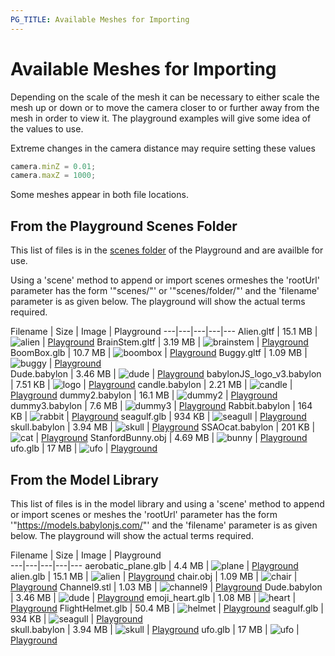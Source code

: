 ```yaml
---
PG_TITLE: Available Meshes for Importing
---
```


# Available Meshes for Importing

Depending on the scale of the mesh it can be necessary to either scale the mesh up or down or to move the camera closer to or further away from the mesh in order to view it. The playground examples will give some idea of the values to use.

Extreme changes in the camera distance may require setting these values

```javascript
camera.minZ = 0.01;
camera.maxZ = 1000;
```

Some meshes appear in both file locations.

## From the Playground Scenes Folder

This list of files is in the [scenes folder](https://github.com/BabylonJS/Babylon.js/tree/master/Playground/scenes) of the Playground and are availble for use. 

Using a 'scene' method to append or import scenes ormeshes the 'rootUrl' parameter has the form '"scenes/"' or '"scenes/folder/"' and the 'filename' parameter is as given below. The playground will show the actual terms required.


Filename | Size | Image | Playground 
---|---|---|---|---
Alien.gltf | 15.1 MB | ![alien](/img/resources/meshes/alien.png) | [Playground](https://www.babylonjs-playground.com/#8IMNBM) 
BrainStem.gltf | 3.19 MB | ![brainstem](/img/resources/meshes/brainstem.png) | [Playground](https://www.babylonjs-playground.com/#J62R3F) 
BoomBox.glb | 10.7 MB | ![boombox](/img/resources/meshes/boombox.png) | [Playground](https://www.babylonjs-playground.com/#QCU8DJ) 
Buggy.gltf | 1.09 MB | ![buggy](/img/resources/meshes/buggy.png) | [Playground](https://www.babylonjs-playground.com/#K7TJIG)  
Dude.babylon | 3.46 MB | ![dude](/img/resources/meshes/dude.png) | [Playground](https://www.babylonjs-playground.com/#WLDCUC) 
babylonJS_logo_v3.babylon | 7.51 KB | ![logo](/img/resources/meshes/logo.png) | [Playground](https://www.babylonjs-playground.com/#17LHMG)
candle.babylon | 2.21 MB | ![candle](/img/resources/meshes/candle.png) | [Playground](https://www.babylonjs-playground.com/#TSCJPP)
dummy2.babylon | 16.1 MB | ![dummy2](/img/resources/meshes/dummy2.png) | [Playground](https://www.babylonjs-playground.com/#TBK09I)
dummy3.babylon | 7.6 MB | ![dummy3](/img/resources/meshes/dummy2.png) | [Playground](https://www.babylonjs-playground.com/#C38BUD)
Rabbit.babylon | 164 KB | ![rabbit](/img/resources/meshes/rabbit.png) | [Playground](https://www.babylonjs-playground.com/#NMU4ZM)
seagulf.glb | 934 KB | ![seagull](/img/resources/meshes/seagull.png) | [Playground](https://www.babylonjs-playground.com/#8LFTCH)  
skull.babylon | 3.94 MB | ![skull](/img/resources/meshes/skull.png) | [Playground](https://www.babylonjs-playground.com/#VV935G)
SSAOcat.babylon | 201 KB | ![cat](/img/resources/meshes/cat.png) | [Playground](https://www.babylonjs-playground.com/#LCUPCU)
StanfordBunny.obj | 4.69 MB | ![bunny](/img/resources/meshes/bunny.png) | [Playground](https://www.babylonjs-playground.com/#95MJI8)
ufo.glb | 17 MB | ![ufo](/img/resources/meshes/ufo.png) | [Playground](https://www.babylonjs-playground.com/#058SEW#1)

## From the Model Library

This list of files is in the model library and using a 'scene' method to append or import scenes or meshes the 'rootUrl' parameter has the form '"https://models.babylonjs.com/"' and the 'filename' parameter is as given below. The playground will show the actual terms required.

Filename | Size | Image | Playground  
---|---|---|---|---
aerobatic_plane.glb | 4.4 MB | ![plane](/img/resources/meshes/plane.png) | [Playground](https://www.babylonjs-playground.com/#5NIBE1)
alien.glb | 15.1 MB | ![alien](/img/resources/meshes/alien.png) | [Playground](https://www.babylonjs-playground.com/#8IMNBM#2)
chair.obj | 1.09 MB | ![chair](/img/resources/meshes/chair.png) | [Playground](https://www.babylonjs-playground.com/#KJV35B)
Channel9.stl | 1.03 MB | ![channel9](/img/resources/meshes/channel9.png) | [Playground](https://www.babylonjs-playground.com/#AJJ8U5)
Dude.babylon | 3.46 MB | ![dude](/img/resources/meshes/dude.png) | [Playground](https://www.babylonjs-playground.com/#WLDCUC#1)
emoji_heart.glb | 1.08 MB | ![heart](/img/resources/meshes/heart.png) | [Playground](https://www.babylonjs-playground.com/#4AJ16M)
FlightHelmet.glb | 50.4 MB | ![helmet](/img/resources/meshes/helmet.png) | [Playground](https://www.babylonjs-playground.com/#BVK9I0)
seagulf.glb | 934 KB | ![seagull](/img/resources/meshes/seagull.png) | [Playground](https://www.babylonjs-playground.com/#8LFTCH#1)  
skull.babylon | 3.94 MB | ![skull](/img/resources/meshes/skull.png) | [Playground](https://www.babylonjs-playground.com/#VV935G#1)
ufo.glb | 17 MB | ![ufo](/img/resources/meshes/ufo.png) | [Playground](https://www.babylonjs-playground.com/#058SEW) 